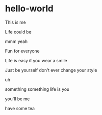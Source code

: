# hello-world
This is me

Life could be

mmm yeah

Fun for everyone

Life is easy if you wear a smile

Just be yourself don't ever change your style

uh

something something life is you

you'll be me

have some tea
